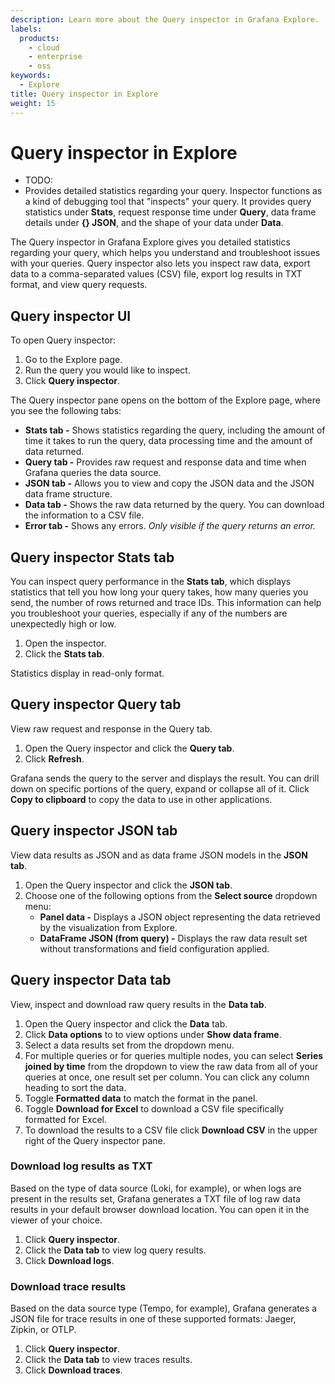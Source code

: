 ```yaml
---
description: Learn more about the Query inspector in Grafana Explore.
labels:
  products:
    - cloud
    - enterprise
    - oss
keywords:
  - Explore
title: Query inspector in Explore
weight: 15
---
```


# Query inspector in Explore

* TODO: 
* Provides detailed statistics regarding your query. Inspector functions as a kind of debugging tool that "inspects" your query. It provides query statistics under **Stats**, request response time under **Query**, data frame details under **{} JSON**, and the shape of your data under **Data**. 

The Query inspector in Grafana Explore gives you detailed statistics regarding your query, which helps you understand and troubleshoot issues with your queries. Query inspector also lets you inspect raw data, export data to a comma-separated values (CSV) file, export log results in TXT format, and view query requests.

## Query inspector UI

To open Query inspector:

1. Go to the Explore page.
1. Run the query you would like to inspect.
1. Click **Query inspector**.

The Query inspector pane opens on the bottom of the Explore page, where you see the following tabs:

- **Stats tab -** Shows statistics regarding the query, including the amount of time it takes to run the query, data processing time and the amount of data returned.
- **Query tab -** Provides raw request and response data and time when Grafana queries the data source.
- **JSON tab -** Allows you to view and copy the JSON data and the JSON data frame structure.
- **Data tab -** Shows the raw data returned by the query. You can download the information to a CSV file.
- **Error tab -** Shows any errors. _Only visible if the query returns an error._

## Query inspector Stats tab

You can inspect query performance in the **Stats tab**, which displays statistics that tell you how long your query takes, how many queries you send, the number of rows returned and trace IDs. This information can help you troubleshoot your queries, especially if any of the numbers are unexpectedly high or low.

1. Open the inspector.
1. Click the **Stats tab**.

Statistics display in read-only format.

## Query inspector Query tab

View raw request and response in the Query tab.

1. Open the Query inspector and click the **Query tab**.
1. Click **Refresh**.

Grafana sends the query to the server and displays the result. You can drill down on specific portions of the query, expand or collapse all of it. Click **Copy to clipboard** to copy the data to use in other applications.

## Query inspector JSON tab

View data results as JSON and as data frame JSON models in the **JSON tab**.

1. Open the Query inspector and click the **JSON tab**.
1. Choose one of the following options from the **Select source** dropdown menu:
   - **Panel data -** Displays a JSON object representing the data retrieved by the visualization from Explore.
   - **DataFrame JSON (from query) -** Displays the raw data result set without transformations and field configuration applied.

## Query inspector Data tab

View, inspect and download raw query results in the **Data tab**.

1. Open the Query inspector and click the **Data** tab.
1. Click **Data options** to to view options under **Show data frame**.
1. Select a data results set from the dropdown menu.
1. For multiple queries or for queries multiple nodes, you can select **Series joined by time** from the dropdown to view the raw data from all of your queries at once, one result set per column. You can click any column heading to sort the data.
1. Toggle **Formatted data** to match the format in the panel.
1. Toggle **Download for Excel** to download a CSV file specifically formatted for Excel.
1. To download the results to a CSV file click **Download CSV** in the upper right of the Query inspector pane.

### Download log results as TXT

Based on the type of data source (Loki, for example), or when logs are present in the results set, Grafana generates a TXT file of log raw data results in your default browser download location. You can open it in the viewer of your choice.

1. Click **Query inspector**.
1. Click the **Data tab** to view log query results.
1. Click **Download logs**.

### Download trace results

Based on the data source type (Tempo, for example), Grafana generates a JSON file for trace results in one of these supported formats: Jaeger, Zipkin, or OTLP.

1. Click **Query inspector**.
1. Click the **Data tab** to view traces results.
1. Click **Download traces**.
